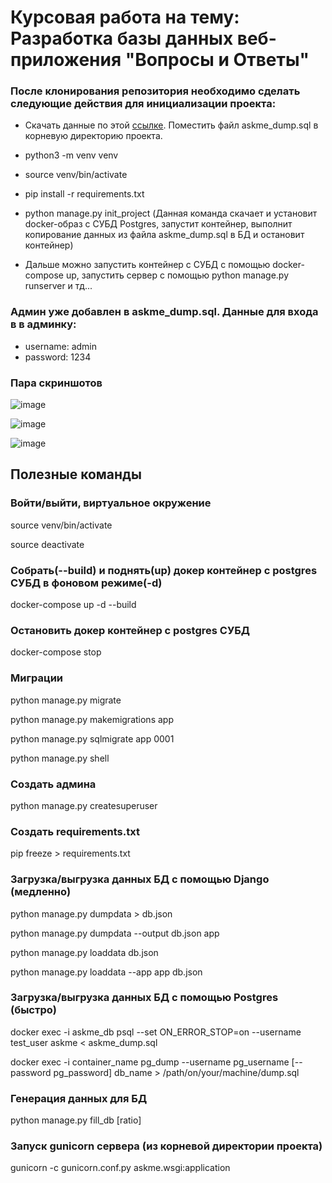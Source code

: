 # Курсовая работа на тему: Разработка базы данных веб-приложения "Вопросы и Ответы"

### После клонирования репозитория необходимо сделать следующие действия для инициализации проекта:

- Скачать данные по этой [ссылке](https://disk.yandex.ru/d/neZRBVlhkSqXrQ). Поместить файл askme_dump.sql в корневую
  директорию проекта.
  
- python3 -m venv venv

- source venv/bin/activate

- pip install -r requirements.txt

- python manage.py init_project (Данная команда скачает и установит docker-образ c СУБД Postgres,
  запустит контейнер, выполнит копирование данных из файла askme_dump.sql в БД и остановит контейнер)
  
- Дальше можно запустить контейнер с СУБД с помощью docker-compose up, запустить сервер с 
помощью python manage.py runserver и тд...

### Админ уже добавлен в askme_dump.sql. Данные для входа в в админку:

- username: admin
- password: 1234

### Пара скриншотов

![image](https://user-images.githubusercontent.com/73226654/202084576-59e2c670-b161-4e5a-89a7-e90be05f45d6.png)

![image](https://user-images.githubusercontent.com/73226654/202084769-0e6e4871-a541-4c41-bedd-944112729553.png)

![image](https://user-images.githubusercontent.com/73226654/202084899-8606b272-118a-43d9-979c-7728598c6137.png)

## Полезные команды

### Войти/выйти, виртуальное окружение

source venv/bin/activate

source deactivate

### Собрать(--build) и поднять(up) докер контейнер с postgres СУБД в фоновом режиме(-d)

docker-compose up -d --build

### Остановить докер контейнер с postgres СУБД

docker-compose stop

### Миграции

python manage.py migrate

python manage.py makemigrations app

python manage.py sqlmigrate app 0001

python manage.py shell

### Создать админа

python manage.py createsuperuser

### Создать requirements.txt

pip freeze > requirements.txt

### Загрузка/выгрузка данных БД с помощью Django (медленно)

python manage.py dumpdata > db.json

python manage.py dumpdata --output db.json app

python manage.py loaddata db.json

python manage.py loaddata --app app db.json

### Загрузка/выгрузка данных БД с помощью Postgres (быстро)

docker exec -i askme_db psql --set ON_ERROR_STOP=on --username test_user askme < askme_dump.sql

docker exec -i container_name pg_dump --username pg_username         [--password pg_password] db_name > /path/on/your/machine/dump.sql

### Генерация данных для БД

python manage.py fill_db [ratio]


### Запуск gunicorn сервера (из корневой директории проекта)

gunicorn -c gunicorn.conf.py askme.wsgi:application

